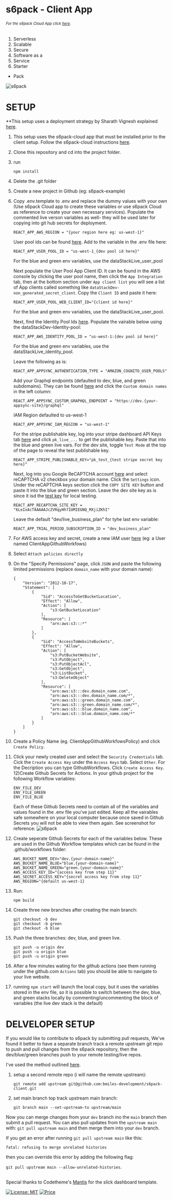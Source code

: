 
# s6pack - Client App
###### <sup>*For the s6pack Cloud App click [here](https://github.com/bmiles-development/s6pack-cloud).*</sup>
1. Serverless
2. Scalable
3. Secure
4. Software as a
5. Service
6. Starter
* Pack

![s6pack](./public/s6pack.svg)



# SETUP
  
  **This setup uses a deployment strategy by Sharath Vignesh explained [here](https://sharathvignesh.medium.com/ci-cd-deploy-react-app-to-aws-s3-using-github-actions-3f6d77783190).
  1) This setup uses the s6pack-cloud app that must be installed prior to the client setup. Follow the s6pack-cloud instructions [here](https://github.com/bmiles-development/s6pack-cloud). 
  2) Clone this repository and cd into the project folder.
  3) run 
  		```
		npm install
		```
  4) Delete the .git folder 
  5) Create a new project in Github (eg: s6pack-example)
  6) Copy .env.template to .env and replace the dummy values with your own (Use s6pack Cloud app to create these variables or use s6pack Cloud as reference to create your own necessary services). Populate the commented live verson variables as well- they will be used later for copying into git hub secrets for deployment.
		```
		REACT_APP_AWS_REGION = "{your region here eg: us-west-1}"
		```
		User pool ids can be found [here](https://us-west-1.console.aws.amazon.com/cognito/v2/idp/user-pools). Add to the variable in the .env file here:
		```
		REACT_APP_USER_POOL_ID = "us-west-1_{dev pool id here}"
		```
		For the blue and green env variables, use the dataStackLive_user_pool 

		Next populate the User Pool App Client ID. It can be found in the AWS console by clicking the user pool name, then click the ```App Integration``` tab, then at the bottom section under ```App client list``` you will see a list of App clients called something like ```dataStackDev-non_generated_secret_client```. Copy the ```Client ID``` and paste it here:
		```
		REACT_APP_USER_POOL_WEB_CLIENT_ID="{client id here}"
		```
		For the blue and green env variables, use the dataStackLive_user_pool.

		Next, find the Identity Pool Ids [here](https://us-west-1.console.aws.amazon.com/cognito/v2/identity/identity-pools). Populate the vairable below using the dataStackDev-Identity-pool:
		```
		REACT_APP_AWS_IDENTITY_POOL_ID = "us-west-1:{dev pool id here}"
		```
		For the blue and green env variables, use the dataStackLive_identity_pool.
		
		Leave the following as is:
		```
		REACT_APP_APPSYNC_AUTHENTICATION_TYPE = "AMAZON_COGNITO_USER_POOLS"
		```
		Add your Graphql endpoints (defaulted to dev, blue, and green subdomains). They can be found [here](https://us-west-1.console.aws.amazon.com/appsync/home?region=us-west-1#/apis) and click the ```Custom domain names``` in the left column:
		```
		REACT_APP_APPSYNC_CUSTOM_GRAPHQL_ENDPOINT = "https://dev.{your-appsync-site}/graphql"
		```
		IAM Region defaulted to us-west-1
		```
		REACT_APP_APPSYNC_IAM_REGION = "us-west-1"
		```
		For the stripe publishable key, log into your stripe dashboard API Keys tab [here](https://dashboard.stripe.com/apikeys) and click ```pk_live_...``` to get the publishable key. Paste that into the blue and green live vars. For the dev site, toggle ```Test Mode``` at the top of the page to reveal the test publishable key.
		```
		REACT_APP_STRIPE_PUBLISHABLE_KEY="pk_test_{test stripe secret key here}"
		```
		Next, log into you Google ReCAPTCHA account [here](https://www.google.com/recaptcha/admin) and select reCAPTCHA v2 checkbox your domain name. Click the ```Settings``` icon. Under the reCAPTCHA keys section click the ```COPY SITE KEY``` button and paste it into the blue and green section. Leave the dev site key as is since it isd the [test key](https://developers.google.com/recaptcha/docs/faq) for local testing.
		```
		REACT_APP_RECAPTCHA_SITE_KEY = "6LeIxAcTAAAAAJcZVRqyHh71UMIEGNQ_MXjiZKhI"
		```
		Leave the default "dev/live_business_plan" for tyhe last env variable:
		```
		REACT_APP_TRIAL_PERIOD_SUBSCRIPTION_ID = "dev_business_plan"
		```

  7) For AWS access key and secret, create a new IAM user [here](https://us-east-1.console.aws.amazon.com/iam/home?region=us-west-1#/users/create) (eg: a User named ClientAppGithubWorkfows) 
  8) Select ```Attach policies directly``` 
  9)  On the "Specify Permissions" page, click ```JSON``` and paste the following limited permissions (replace ```domain_name``` with your domain name):
    	```
		{
			"Version": "2012-10-17",
			"Statement": [
				{
					"Sid": "AccessToGetBucketLocation",
					"Effect": "Allow",
					"Action": [
						"s3:GetBucketLocation"
					],
					"Resource": [
						"arn:aws:s3:::*"
					]
				},
				{
					"Sid": "AccessToWebsiteBuckets",
					"Effect": "Allow",
					"Action": [
						"s3:PutBucketWebsite",
						"s3:PutObject",
						"s3:PutObjectAcl",
						"s3:GetObject",
						"s3:ListBucket",
						"s3:DeleteObject"
					],
					"Resource": [
						"arn:aws:s3:::dev.domain_name.com",
						"arn:aws:s3:::dev.domain_name.com/*",
						"arn:aws:s3:::green.domain_name.com",
						"arn:aws:s3:::green.domain_name.com/*",
						"arn:aws:s3:::blue.domain_name.com",
						"arn:aws:s3:::blue.domain_name.com/*"
					]
				}
			]
		}
		```
  10) Create a Policy Name (eg. ClientAppGithubWorkfowsPolicy) and click ```Create Policy```.
  11) Click your newly created user and select the ```Security Credentials``` tab. Cick the ```Create Access Key``` under the ```Access Keys``` tab. Select ```Other```. For the Decription you can type GithubWorkflows. Click ```Create Access Key```.
  12)Create Github Secrets for Actions. In your github project for the following Workflow variables:
      ```
      ENV_FILE_DEV
      ENV_FILE_GREEN
      ENV_FILE_BLUE
      ```
      Each of these Github Secrets need to contain all of the variables and values found in the .env file you've just edited. Keep all the vairables safe somewhere on your local computer because once saved in Github Secrets you will not be able to view them again. See screenshot for reference: 
	  ![s6pack](./public/github_secrets_screenshot.png) 
  13) Create seperate Github Secrets for each of the variables below. These are used in the Github Workflow templates which can be found in the .github/workflows folder:
	  ```
      AWS_BUCKET_NAME_DEV="dev.{your-domain-name}"
	  AWS_BUCKET_NAME_BLUE="blue.{your-domain-name}"
      AWS_BUCKET_NAME_GREEN="green.{your-domain-name}"
      AWS_ACCESS_KEY_ID="{access key from step 11}"
      AWS_SECRET_ACCESS_KEY="{secret access key from step 11}"
      AWS_REGION="{default us-west-1}
	  ```
      
  14) Run:
		``` 
		npm build 
		```
  15) Create three new branches after creating the main branch: 
  		```
		git checkout -b dev
		git checkout -b green
		git checkout -b blue
  		```
  16) Push the three branches: dev, blue, and green live.
		```
		git push -u origin dev
		git push -u origin blue
		git push -u origin green
		```
  17) After a few minutes wating for the github actions (see them running under the github.com ```Actions``` tab) you should be able to navigate to your live website.
  18) running ```npm start``` will launch the local copy, but it uses the variables stored in the env file, so it is possible to switch between the dev, blue, and green stacks locally by commenting/uncommenting the block of variables (the live dev stack is the default)


# DELVELOPER SETUP
If you would like to contribute to s6pack by submitting pull requests, We've found it better to have a separate branch track a remote upstream git repo to push and pull changes from the s6pack repository, then the dev/blue/green branches push to your remote testing/live repos. 

I've used the method outlined [here](https://dev.to/hashcode01/add-a-second-remote-origin-to-git-35a7). 

1) setup a second remote repo (i will name the remote upstream):
	
	```git remote add upstream git@github.com:bmiles-development/s6pack-client.git```

2) set main branch top track upstream main branch: 
	
	```git branch main --set-upstream-to upstream/main```

Now you can merge changes from your ```dev``` branch ino the ```main``` branch then submit a pull request. You can also pull updates from the ```upstream main``` with: ```git pull upstream main``` and then merge them into your ```dev``` branch.

If you get an error after running ```git pull upstream main``` like this:

```fatal: refusing to merge unrelated histories```

then you can override this error by adding the following flag: 

```git pull upstream main --allow-unrelated-histories```.

##

Special thanks to Codetheme's [Mantis](https://github.com/codedthemes/mantis-free-react-admin-template) for the slick dashboard template.

[![License: MIT](https://img.shields.io/badge/License-MIT-yellow.svg)](https://opensource.org/licenses/MIT)
[![Price](https://img.shields.io/badge/price-FREE-0098f7.svg)](https://github.com/bmiles-development/s6pack-client/blob/main/LICENSE)




